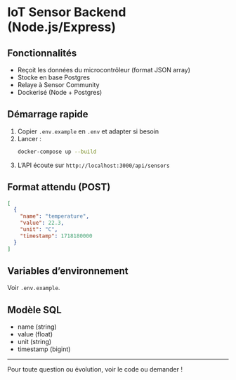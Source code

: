 # IoT Sensor Backend (Node.js/Express)

## Fonctionnalités
- Reçoit les données du microcontrôleur (format JSON array)
- Stocke en base Postgres
- Relaye à Sensor Community
- Dockerisé (Node + Postgres)

## Démarrage rapide

1. Copier `.env.example` en `.env` et adapter si besoin
2. Lancer :
   ```sh
   docker-compose up --build
   ```
3. L’API écoute sur `http://localhost:3000/api/sensors`

## Format attendu (POST)
```json
[
  {
    "name": "temperature",
    "value": 22.3,
    "unit": "C",
    "timestamp": 1718180000
  }
]
```

## Variables d’environnement
Voir `.env.example`.

## Modèle SQL
- name (string)
- value (float)
- unit (string)
- timestamp (bigint)

---

Pour toute question ou évolution, voir le code ou demander !
